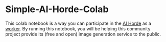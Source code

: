 # Simple-AI-Horde-Colab

This colab notebook is a way you can participate in the [AI Horde](https://aihorde.net) as a [worker](https://github.com/Haidra-Org/AI-Horde-Worker). By running this notebook, you will be helping this community project provide its (free and open) image generation service to the public. 

